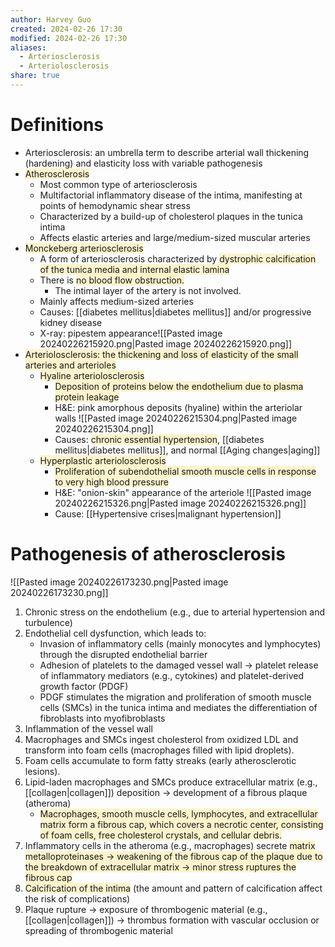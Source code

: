 ```yaml
---
author: Harvey Guo
created: 2024-02-26 17:30
modified: 2024-02-26 17:30
aliases:
  - Arteriosclerosis
  - Arteriolosclerosis
share: true
---
```

# Definitions
- Arteriosclerosis: an umbrella term to describe arterial wall thickening (hardening) and elasticity loss with variable pathogenesis
- <span style="background:rgba(240, 200, 0, 0.2)">Atherosclerosis</span>
	- Most common type of arteriosclerosis
	- Multifactorial inflammatory disease of the intima, manifesting at points of hemodynamic shear stress
	- Characterized by a build-up of cholesterol plaques in the tunica intima 
	- Affects elastic arteries and large/medium-sized muscular arteries
- <span style="background:rgba(240, 200, 0, 0.2)">Monckeberg arteriosclerosis</span>
	- A form of arteriosclerosis characterized by <span style="background:rgba(240, 200, 0, 0.2)">dystrophic calcification of the tunica media and internal elastic lamina</span>
	- There is <span style="background:rgba(240, 200, 0, 0.2)">no blood flow obstruction. </span>
		- The intimal layer of the artery is not involved.
	- Mainly affects medium-sized arteries
	- Causes: [[diabetes mellitus|diabetes mellitus]] and/or progressive kidney disease
	- X-ray: pipestem appearance![[Pasted image 20240226215920.png|Pasted image 20240226215920.png]]
- <span style="background:rgba(240, 200, 0, 0.2)">Arteriolosclerosis: the thickening and loss of elasticity of the small arteries and arterioles</span>
	- <span style="background:rgba(240, 200, 0, 0.2)">Hyaline arteriolosclerosis</span>
		- <span style="background:rgba(240, 200, 0, 0.2)">Deposition of proteins below the endothelium due to plasma protein leakage</span>
		- H&E: pink amorphous deposits (hyaline) within the arteriolar walls ![[Pasted image 20240226215304.png|Pasted image 20240226215304.png]]
		- Causes: <span style="background:rgba(240, 200, 0, 0.2)">chronic essential hypertension</span>, [[diabetes mellitus|diabetes mellitus]], and normal [[Aging changes|aging]]
	- <span style="background:rgba(240, 200, 0, 0.2)">Hyperplastic arteriolosclerosis</span>
		- <span style="background:rgba(240, 200, 0, 0.2)">Proliferation of subendothelial smooth muscle cells in response to very high blood pressure</span>
		- H&E: "onion-skin" appearance of the arteriole ![[Pasted image 20240226215326.png|Pasted image 20240226215326.png]]
		- Cause: [[Hypertensive crises|malignant hypertension]]
# Pathogenesis of atherosclerosis
![[Pasted image 20240226173230.png|Pasted image 20240226173230.png]]
1. Chronic stress on the endothelium (e.g., due to arterial hypertension and turbulence)
2. Endothelial cell dysfunction, which leads to:
	- Invasion of inflammatory cells (mainly monocytes and lymphocytes) through the disrupted endothelial barrier
	- Adhesion of platelets to the damaged vessel wall → platelet release of inflammatory mediators (e.g., cytokines) and platelet-derived growth factor (PDGF)
	- PDGF stimulates the migration and proliferation of smooth muscle cells (SMCs) in the tunica intima and mediates the differentiation of fibroblasts into myofibroblasts
3. Inflammation of the vessel wall
4. Macrophages and SMCs ingest cholesterol from oxidized LDL  and transform into foam cells (macrophages filled with lipid droplets). 
5. Foam cells accumulate to form fatty streaks (early atherosclerotic lesions).
6. Lipid-laden macrophages and SMCs produce extracellular matrix (e.g., [[collagen|collagen]]) deposition → development of a fibrous plaque (atheroma) 
	- <span style="background:rgba(240, 200, 0, 0.2)">Macrophages, smooth muscle cells, lymphocytes, and extracellular matrix form a fibrous cap, which covers a necrotic center, consisting of foam cells, free cholesterol crystals, and cellular debris.</span>
7. Inflammatory cells in the atheroma (e.g., macrophages) secrete <span style="background:rgba(240, 200, 0, 0.2)">matrix metalloproteinases → weakening of the fibrous cap of the plaque due to the breakdown of extracellular matrix → minor stress ruptures the fibrous cap</span>
8. <span style="background:rgba(240, 200, 0, 0.2)">Calcification of the intima</span> (the amount and pattern of calcification affect the risk of complications) 
9. Plaque rupture → exposure of thrombogenic material (e.g., [[collagen|collagen]]) → thrombus formation with vascular occlusion or spreading of thrombogenic material 
